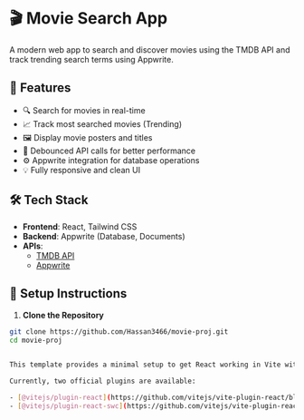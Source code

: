 # 🎬 Movie Search App

A modern web app to search and discover movies using the TMDB API and track trending search terms using Appwrite.

## 🚀 Features

- 🔍 Search for movies in real-time
- 📈 Track most searched movies (Trending)
- 🖼️ Display movie posters and titles
- 🧠 Debounced API calls for better performance
- ⚙️ Appwrite integration for database operations
- 💡 Fully responsive and clean UI

## 🛠️ Tech Stack

- **Frontend**: React, Tailwind CSS
- **Backend**: Appwrite (Database, Documents)
- **APIs**:
  - [TMDB API](https://www.themoviedb.org/documentation/api)
  - [Appwrite](https://appwrite.io/)

## 🔧 Setup Instructions

1. **Clone the Repository**

```bash
git clone https://github.com/Hassan3466/movie-proj.git
cd movie-proj


This template provides a minimal setup to get React working in Vite with HMR and some ESLint rules.

Currently, two official plugins are available:

- [@vitejs/plugin-react](https://github.com/vitejs/vite-plugin-react/blob/main/packages/plugin-react/README.md) uses [Babel](https://babeljs.io/) for Fast Refresh
- [@vitejs/plugin-react-swc](https://github.com/vitejs/vite-plugin-react-swc) uses [SWC](https://swc.rs/) for Fast Refresh
